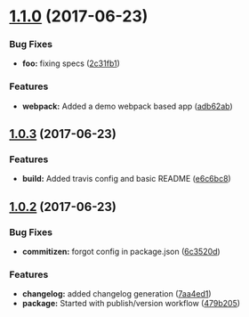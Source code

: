 <a name="1.1.0"></a>
# [1.1.0](https://github.com/dcsfuerth/ngx-lib-starter/compare/v1.0.3...v1.1.0) (2017-06-23)


### Bug Fixes

* **foo:** fixing specs ([2c31fb1](https://github.com/dcsfuerth/ngx-lib-starter/commit/2c31fb1))


### Features

* **webpack:** Added a demo webpack based app ([adb62ab](https://github.com/dcsfuerth/ngx-lib-starter/commit/adb62ab))



<a name="1.0.3"></a>
## [1.0.3](https://github.com/dcsfuerth/ngx-lib-starter/compare/v1.0.2...v1.0.3) (2017-06-23)


### Features

* **build:** Added travis config and basic README ([e6c6bc8](https://github.com/dcsfuerth/ngx-lib-starter/commit/e6c6bc8))



<a name="1.0.2"></a>
## [1.0.2](https://github.com/dcsfuerth/ngx-lib-starter/compare/479b205...v1.0.2) (2017-06-23)


### Bug Fixes

* **commitizen:** forgot config in package.json ([6c3520d](https://github.com/dcsfuerth/ngx-lib-starter/commit/6c3520d))


### Features

* **changelog:** added changelog generation ([7aa4ed1](https://github.com/dcsfuerth/ngx-lib-starter/commit/7aa4ed1))
* **package:** Started with publish/version workflow ([479b205](https://github.com/dcsfuerth/ngx-lib-starter/commit/479b205))



